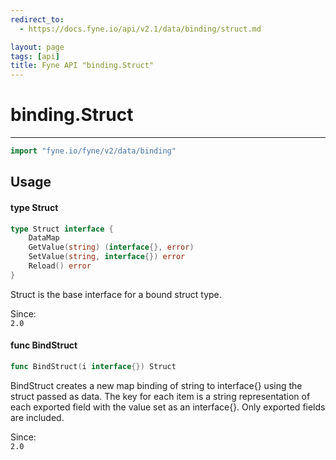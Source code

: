 ```yaml
---
redirect_to:
  - https://docs.fyne.io/api/v2.1/data/binding/struct.md

layout: page
tags: [api]
title: Fyne API "binding.Struct"
---
```



# binding.Struct
---
```go
import "fyne.io/fyne/v2/data/binding"
```

## Usage

#### type Struct

```go
type Struct interface {
	DataMap
	GetValue(string) (interface{}, error)
	SetValue(string, interface{}) error
	Reload() error
}
```

Struct is the base interface for a bound struct type.


<div class="since">Since: <code>
2.0</code></div>

#### func  BindStruct

```go
func BindStruct(i interface{}) Struct
```
BindStruct creates a new map binding of string to interface{} using the struct passed as data. The key for each item is a string representation of each exported field with the value set as an interface{}. Only exported fields are included.


<div class="since">Since: <code>
2.0</code></div>
